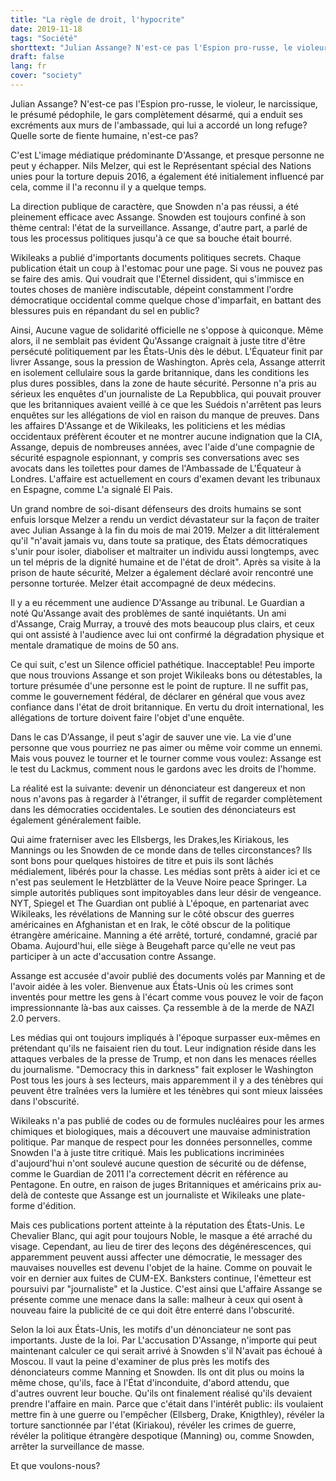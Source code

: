 ```yaml
---
title: "La règle de droit, l'hypocrite"
date: 2019-11-18
tags: "Société"
shorttext: "Julian Assange? N'est-ce pas l'Espion pro-russe, le violeur, le narcissique, le présumé pédophile, le gars complètement désarmé, qui a enduit ses excréments aux murs de l'ambassade, qui lui a accordé un long refuge?"
draft: false
lang: fr
cover: "society"
---
```


Julian Assange? N'est-ce pas l'Espion pro-russe, le violeur, le narcissique, le présumé pédophile, le gars complètement désarmé, qui a enduit ses excréments aux murs de l'ambassade, qui lui a accordé un long refuge?
Quelle sorte de fiente humaine, n'est-ce pas?

C'est L'image médiatique prédominante D'Assange, et presque personne ne peut y échapper. Nils Melzer, qui est le Représentant spécial des Nations unies pour la torture depuis 2016, a également été initialement influencé par cela, comme il l'a reconnu il y a quelque temps.

La direction publique de caractère, que Snowden n'a pas réussi, a été pleinement efficace avec Assange. Snowden est toujours confiné à son thème central: l'état de la surveillance. Assange, d'autre part, a parlé de tous les processus politiques jusqu'à ce que sa bouche était bourré.

Wikileaks a publié d'importants documents politiques secrets. Chaque publication était un coup à l'estomac pour une page.
Si vous ne pouvez pas se faire des amis. Qui voudrait que l'Éternel dissident, qui s'immisce en toutes choses de manière indiscutable, dépeint constamment l'ordre démocratique occidental comme quelque chose d'imparfait, en battant des blessures puis en répandant du sel en public?

Ainsi, Aucune vague de solidarité officielle ne s'oppose à quiconque. Même alors, il ne semblait pas évident Qu'Assange craignait à juste titre d'être persécuté politiquement par les États-Unis dès le début. L'Équateur finit par livrer Assange, sous la pression de Washington. Après cela, Assange atterrit en isolement cellulaire sous la garde britannique, dans les conditions les plus dures possibles, dans la zone de haute sécurité. Personne n'a pris au sérieux les enquêtes d'un journaliste de La Repubblica, qui pouvait prouver que les britanniques avaient veillé à ce que les Suédois n'arrêtent pas leurs enquêtes sur les allégations de viol en raison du manque de preuves. Dans les affaires D'Assange et de Wikileaks, les politiciens et les médias occidentaux préfèrent écouter et ne montrer aucune indignation que la CIA, Assange, depuis de nombreuses années, avec l'aide d'une compagnie de sécurité espagnole espionnant, y compris ses conversations avec ses avocats dans les toilettes pour dames de l'Ambassade de L'Équateur à Londres. L'affaire est actuellement en cours d'examen devant les tribunaux en Espagne, comme L'a signalé El Pais.

Un grand nombre de soi-disant défenseurs des droits humains se sont enfuis lorsque Melzer a rendu un verdict dévastateur sur la façon de traiter avec Julian Assange à la fin du mois de mai 2019. Melzer a dit littéralement qu'il "n'avait jamais vu, dans toute sa pratique, des États démocratiques s'unir pour isoler, diaboliser et maltraiter un individu aussi longtemps, avec un tel mépris de la dignité humaine et de l'état de droit". Après sa visite à la prison de haute sécurité, Melzer a également déclaré avoir rencontré une personne torturée. Melzer était accompagné de deux médecins.

Il y a eu récemment une audience D'Assange au tribunal. Le Guardian a noté Qu'Assange avait des problèmes de santé inquiétants. Un ami d'Assange, Craig Murray, a trouvé des mots beaucoup plus clairs, et ceux qui ont assisté à l'audience avec lui ont confirmé la dégradation physique et mentale dramatique de moins de 50 ans.

Ce qui suit, c'est un Silence officiel pathétique. Inacceptable! Peu importe que nous trouvions Assange et son projet Wikileaks bons ou détestables, la torture présumée d'une personne est le point de rupture. Il ne suffit pas, comme le gouvernement fédéral, de déclarer en général que vous avez confiance dans l'état de droit britannique. En vertu du droit international, les allégations de torture doivent faire l'objet d'une enquête.

Dans le cas D'Assange, il peut s'agir de sauver une vie. La vie d'une personne que vous pourriez ne pas aimer ou même voir comme un ennemi. Mais vous pouvez le tourner et le tourner comme vous voulez: Assange est le test du Lackmus, comment nous le gardons avec les droits de l'homme.

La réalité est la suivante: devenir un dénonciateur est dangereux et non nous n'avons pas à regarder à l'étranger, il suffit de regarder complètement dans les démocraties occidentales. Le soutien des dénonciateurs est également généralement faible.

Qui aime fraterniser avec les Ellsbergs, les Drakes,les Kiriakous, les Mannings ou les Snowden de ce monde dans de telles circonstances? Ils sont bons pour quelques histoires de titre et puis ils sont lâchés médialement, libérés pour la chasse. Les médias sont prêts à aider ici et ce n'est pas seulement le Hetzblätter de la Veuve Noire peace Springer. La simple autorités publiques sont impitoyables dans leur désir de vengeance.
NYT, Spiegel et The Guardian ont publié à L'époque, en partenariat avec Wikileaks, les révélations de Manning sur le côté obscur des guerres américaines en Afghanistan et en Irak, le côté obscur de la politique étrangère américaine. Manning a été arrêté, torturé, condamné, gracié par Obama. Aujourd'hui, elle siège à Beugehaft parce qu'elle ne veut pas participer à un acte d'accusation contre Assange.

Assange est accusée d'avoir publié des documents volés par Manning et de l'avoir aidée à les voler. Bienvenue aux États-Unis où les crimes sont inventés pour mettre les gens à l'écart comme vous pouvez le voir de façon impressionnante là-bas aux caisses. Ça ressemble à de la merde de NAZI 2.0 pervers. 

Les médias qui ont toujours impliqués à l'époque surpasser eux-mêmes en prétendant qu'ils ne faisaient rien du tout. Leur indignation réside dans les attaques verbales de la presse de Trump, et non dans les menaces réelles du journalisme. "Democracy this in darkness" fait exploser le Washington Post tous les jours à ses lecteurs, mais apparemment il y a des ténèbres qui peuvent être traînées vers la lumière et les ténèbres qui sont mieux laissées dans l'obscurité.

Wikileaks n'a pas publié de codes ou de formules nucléaires pour les armes chimiques et biologiques, mais a découvert une mauvaise administration politique. Par manque de respect pour les données personnelles, comme Snowden l'a à juste titre critiqué. Mais les publications incriminées d'aujourd'hui n'ont soulevé aucune question de sécurité ou de défense, comme le Guardian de 2011 l'a correctement décrit en référence au Pentagone. En outre, en raison de juges Britanniques et américains prix au-delà de conteste que Assange est un journaliste et Wikileaks une plate-forme d'édition.

Mais ces publications portent atteinte à la réputation des États-Unis. Le Chevalier Blanc, qui agit pour toujours Noble, le masque a été arraché du visage. Cependant, au lieu de tirer des leçons des dégénérescences, qui apparemment peuvent aussi affecter une démocratie, le messager des mauvaises nouvelles est devenu l'objet de la haine. Comme on pouvait le voir en dernier aux fuites de CUM-EX. Banksters continue, l'émetteur est poursuivi par "journaliste" et la Justice. C'est ainsi que L'affaire Assange se présente comme une menace dans la salle: malheur à ceux qui osent à nouveau faire la publicité de ce qui doit être enterré dans l'obscurité.

Selon la loi aux États-Unis, les motifs d'un dénonciateur ne sont pas importants. Juste de la loi. Par L'accusation D'Assange, n'importe qui peut maintenant calculer ce qui serait arrivé à Snowden s'il N'avait pas échoué à Moscou.
Il vaut la peine d'examiner de plus près les motifs des dénonciateurs comme Manning et Snowden. Ils ont dit plus ou moins la même chose, qu'ils, face à l'État d'inconduite, d'abord attendu, que d'autres ouvrent leur bouche. Qu'ils ont finalement réalisé qu'ils devaient prendre l'affaire en main. Parce que c'était dans l'intérêt public: ils voulaient mettre fin à une guerre ou l'empêcher (Ellsberg, Drake, Knigthley), révéler la torture sanctionnée par l'état (Kiriakou), révéler les crimes de guerre, révéler la politique étrangère despotique (Manning) ou, comme Snowden, arrêter la surveillance de masse.

Et que voulons-nous?
